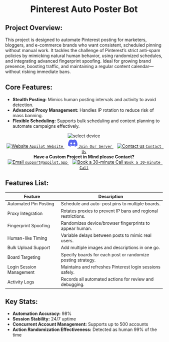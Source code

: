 <h1 align="center">Pinterest Auto Poster Bot</h1>

## Project Overview:

This project is designed to automate Pinterest posting for marketers, bloggers, and e-commerce brands who want consistent, scheduled pinning without manual work. It tackles the challenge of Pinterest’s strict anti-spam policies by mimicking natural human behavior, using randomized schedules, and integrating advanced fingerprint spoofing. Ideal for growing brand presence, boosting traffic, and maintaining a regular content calendar—without risking immediate bans.


## Core Features:
- **Stealth Posting:** Mimics human posting intervals and activity to avoid detection.
- **Advanced Proxy Management:** Handles IP rotation to reduce risk of mass banning.
- **Flexible Scheduling:** Supports bulk scheduling and content planning to automate campaigns effectively.

<div align="center">
  <img
    src="https://github.com/user-attachments/assets/d200549d-7613-446f-a43b-19a4117ca360"
    alt="select device"
    width="600px"
  />
</div>


<div align="center">
  <a href="https://appilot.app/">
    <img
      alt="Website"
      width="25px"
      src="https://github.com/user-attachments/assets/8e5f3af3-b098-4c1d-980d-df9aebc680d0"
    />
    <code>Appilot Website</code>
  </a>
  &nbsp;&nbsp;
  <a href="https://discord.gg/3CZ5muJdF2">
    <img
      alt="Join Our Server"
      width="30px"
      src="https://github.com/Zeeshanahmad4/RealEstateMate-WhatsApp-Group-Management-Bot/blob/main/discord-icon-svgrepo-com.svg"
    />
    <code>Join Our Server</code>
  </a>
  &nbsp;&nbsp;
  <a href="https://t.me/devpilot1">
    <img
      alt="Contact us"
      width="30px"
      src="https://edent.github.io/SuperTinyIcons/images/svg/telegram.svg"
    />
    <code>Contact Us</code>
  </a>
</div>

<div align="center">
<strong> Have a Custom Project in Mind please Contact?</strong>

<div align="center">
  <a href="mailto:support@appilot.app">
  <img
    alt="Email"
    width="30px"
    src="https://github.com/user-attachments/assets/91c8d428-32b7-4be0-91fa-2e42c902b5b8"
  />
  <code>support@appilot.app</code>
</a>
  &nbsp;&nbsp;
  <a href="https://cal.com/app-pilot-m8i8oo/30min">
  <img
    alt="Book a 30-minute Call"
    width="30px"
    src="https://github.com/user-attachments/assets/cd3e5c7b-3e4e-4bb3-b242-bcc20ee78f13"
  />
  <code>Book a 30-minute Call</code>
</a>
<span>

<div align="left">

## Features List:
| Feature                  | Description                                                   |
| ------------------------ | ------------------------------------------------------------- |
| Automated Pin Posting    | Schedule and auto-post pins to multiple boards.               |
| Proxy Integration        | Rotates proxies to prevent IP bans and regional restrictions. |
| Fingerprint Spoofing     | Randomizes device/browser fingerprints to appear human.       |
| Human-like Timing        | Variable delays between posts to mimic real users.            |
| Bulk Upload Support      | Add multiple images and descriptions in one go.               |
| Board Targeting          | Specify boards for each post or randomize posting strategy.   |
| Login Session Management | Maintains and refreshes Pinterest login sessions safely.      |
| Activity Logs            | Records all automated actions for review and debugging.       |

## Key Stats:

- **Automation Accuracy:** 98%
- **Session Stability:** 24/7 uptime
- **Concurrent Account Management:** Supports up to 500 accounts
- **Action Randomization Effectiveness:** Detected as human 99% of the time

